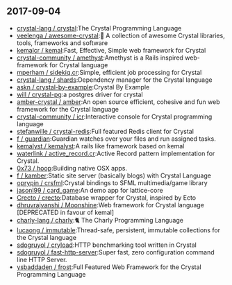 ## 2017-09-04

* [crystal-lang / crystal](https://github.com/crystal-lang/crystal):The Crystal Programming Language
* [veelenga / awesome-crystal](https://github.com/veelenga/awesome-crystal):💎 A collection of awesome Crystal libraries, tools, frameworks and software
* [kemalcr / kemal](https://github.com/kemalcr/kemal):Fast, Effective, Simple web framework for Crystal
* [crystal-community / amethyst](https://github.com/crystal-community/amethyst):Amethyst is a Rails inspired web-framework for Crystal language
* [mperham / sidekiq.cr](https://github.com/mperham/sidekiq.cr):Simple, efficient job processing for Crystal
* [crystal-lang / shards](https://github.com/crystal-lang/shards):Dependency manager for the Crystal language
* [askn / crystal-by-example](https://github.com/askn/crystal-by-example):Crystal By Example
* [will / crystal-pg](https://github.com/will/crystal-pg):a postgres driver for crystal
* [amber-crystal / amber](https://github.com/amber-crystal/amber):An open source efficient, cohesive and fun web framework for the Crystal language
* [crystal-community / icr](https://github.com/crystal-community/icr):Interactive console for Crystal programming language
* [stefanwille / crystal-redis](https://github.com/stefanwille/crystal-redis):Full featured Redis client for Crystal
* [f / guardian](https://github.com/f/guardian):Guardian watches over your files and run assigned tasks.
* [kemalyst / kemalyst](https://github.com/kemalyst/kemalyst):A rails like framework based on kemal
* [waterlink / active_record.cr](https://github.com/waterlink/active_record.cr):Active Record pattern implementation for Crystal.
* [0x73 / hoop](https://github.com/0x73/hoop):Building native OSX apps.
* [f / kamber](https://github.com/f/kamber):Static site server (basically blogs) with Crystal Language
* [oprypin / crsfml](https://github.com/oprypin/crsfml):Crystal bindings to SFML multimedia/game library
* [jasonl99 / card_game](https://github.com/jasonl99/card_game):An demo app for lattice-core
* [Crecto / crecto](https://github.com/Crecto/crecto):Database wrapper for Crystal, inspired by Ecto
* [dhruvrajvanshi / Moonshine](https://github.com/dhruvrajvanshi/Moonshine):Web framework for Crystal language [DEPRECATED in favour of kemal]
* [charly-lang / charly](https://github.com/charly-lang/charly):🐈 The Charly Programming Language
* [lucaong / immutable](https://github.com/lucaong/immutable):Thread-safe, persistent, immutable collections for the Crystal language
* [sdogruyol / cryload](https://github.com/sdogruyol/cryload):HTTP benchmarking tool written in Crystal
* [sdogruyol / fast-http-server](https://github.com/sdogruyol/fast-http-server):Super fast, zero configuration command line HTTP Server.
* [ysbaddaden / frost](https://github.com/ysbaddaden/frost):Full Featured Web Framework for the Crystal Programming Language
